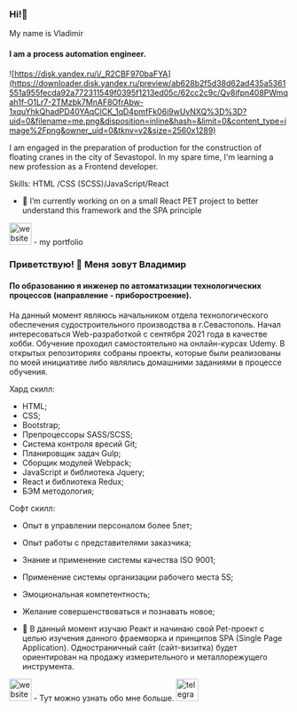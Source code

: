 ### Hi!👋
My name is Vladimir
#### I am a process automation engineer.
![https://disk.yandex.ru/i/_R2CBF970baFYA](https://downloader.disk.yandex.ru/preview/ab628b2f5d38d62ad435a5361551a955fecda92a772311549f0395f1213ed05c/62cc2c9c/Qv8ifpn408PWmqah1f-O1Lr7-2TMzbk7MnAF8OfrAbw-1xquYhkQhadPD40YAqClCK_1qD4pmfFk06i9wUvNXQ%3D%3D?uid=0&filename=me.png&disposition=inline&hash=&limit=0&content_type=image%2Fpng&owner_uid=0&tknv=v2&size=2560x1289)

I am engaged in the preparation of production for the construction of floating cranes in the city of Sevastopol. In my spare time, I'm learning a new profession as a Frontend developer.

Skills: HTML /CSS (SCSS)/JavaScript/React

- 🔭 I’m currently working on  on a small React PET project to better understand this framework and the SPA principle 

[<img src='https://cdn.jsdelivr.net/npm/simple-icons@3.0.1/icons/icloud.svg' alt='website' height='40'>](https://vladimir-seledkin.ru/) - my portfolio


### Приветствую! 👋 Меня зовут Владимир
#### По образованию я инженер по автоматизации технологических процессов (направление - приборостроение).

На данный момент являюсь начальником отдела технологического обеспечения судостроительного производства в г.Севастополь. Начал интересоваться Web-разработкой с сентября 2021 года в качестве хобби. Обучение проходил самостоятельно на онлайн-курсах Udemy. В открытых репозиториях собраны проекты, которые были реализованы по моей  инициативе либо являлись домашними заданиями в процессе обучения.

Хард скилл:
- HTML;
- CSS;
- Bootstrap;
- Препроцессоры SASS/SCSS;
- Система контроля вресий Git;
- Планировщик задач Gulp;
- Сборщик модулей Webpack;
- JavaScript и библиотека Jquery;
- React и библиотека Redux;
- БЭМ методология;

Софт скилл:
- Опыт в управлении персоналом более 5лет;
- Опыт работы с представителями заказчика;
- Знание и применение системы качества ISO 9001;
- Применение системы организации рабочего места 5S;
- Эмоциональная компетентность;
- Желание совершенствоваться и познавать новое;

- 🔭 В данный момент изучаю Реакт и начинаю свой Pet-проект с целью изучения данного фраемворка и принципов SPA (Single Page Application). Одностраничный сайт (сайт-визитка) будет ориентирован на продажу измерительного и металлорежущего инструмента.

[<img src='https://cdn.jsdelivr.net/npm/simple-icons@3.0.1/icons/icloud.svg' alt='website' height='40'>](https://vladimir-seledkin.ru/) - Тут можно узнать обо мне больше.
[<img src='https://cdn.jsdelivr.net/npm/simple-icons@3.0.1/icons/telegram.svg' alt='telegram' height='40'>](https://t.me/v_seledkin)  
